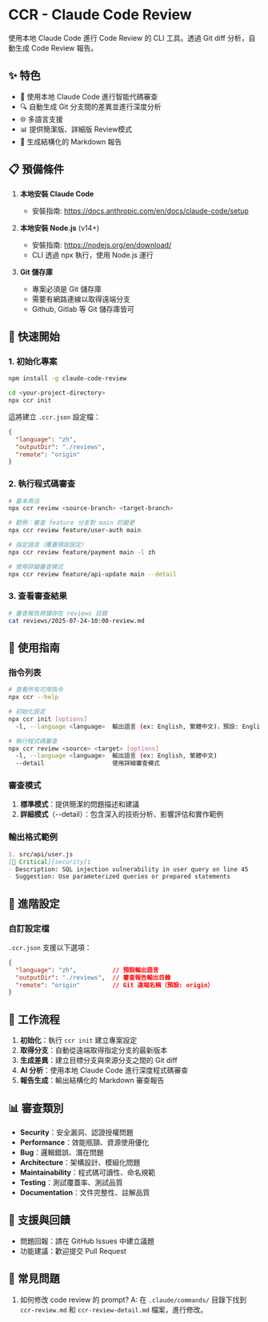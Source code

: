 # CCR - Claude Code Review

使用本地 Claude Code 進行 Code Review 的 CLI 工具。透過 Git diff 分析，自動生成 Code Review 報告。

## ✨ 特色

- 🤖 使用本地 Claude Code 進行智能代碼審查
- 🔍 自動生成 Git 分支間的差異並進行深度分析
- 🌐 多語言支援
- 📊 提供簡潔版、詳細版 Review模式
- 📝 生成結構化的 Markdown 報告

## 📋 預備條件

1. **本地安裝 Claude Code**
   - 安裝指南: https://docs.anthropic.com/en/docs/claude-code/setup

2. **本地安裝 Node.js** (v14+)
   - 安裝指南: https://nodejs.org/en/download/
   - CLI 透過 npx 執行，使用 Node.js 運行

3. **Git 儲存庫**
   - 專案必須是 Git 儲存庫
   - 需要有網路連線以取得遠端分支
   - Github, Gitlab 等 Git 儲存庫皆可

## 🚀 快速開始

### 1. 初始化專案

```bash
npm install -g claude-code-review

cd <your-project-directory>
npx ccr init
```

這將建立 `.ccr.json` 設定檔：

```json
{
  "language": "zh",
  "outputDir": "./reviews",
  "remote": "origin"
}
```

### 2. 執行程式碼審查

```bash
# 基本用法
npx ccr review <source-branch> <target-branch>

# 範例：審查 feature 分支對 main 的變更
npx ccr review feature/user-auth main

# 指定語言（覆蓋預設設定）
npx ccr review feature/payment main -l zh

# 使用詳細審查模式
npx ccr review feature/api-update main --detail
```

### 3. 查看審查結果

```bash
# 審查報告將儲存在 reviews 目錄
cat reviews/2025-07-24-10:00-review.md
```

## 📖 使用指南

### 指令列表

```bash
# 查看所有可用指令
npx ccr --help

# 初始化設定
npx ccr init [options]
  -l, --language <language>  輸出語言 (ex: English, 繁體中文)，預設: English

# 執行程式碼審查
npx ccr review <source> <target> [options]
  -l, --language <language>  輸出語言 (ex: English, 繁體中文)
  --detail                   使用詳細審查模式
```

### 審查模式

1. **標準模式**：提供簡潔的問題描述和建議
2. **詳細模式**（--detail）：包含深入的技術分析、影響評估和實作範例

### 輸出格式範例

```markdown
1. src/api/user.js
[🔴 Critical][security]: 
- Description: SQL injection vulnerability in user query on line 45
- Suggestion: Use parameterized queries or prepared statements
```

## 🔧 進階設定

### 自訂設定檔

`.ccr.json` 支援以下選項：

```json
{
  "language": "zh",          // 預設輸出語言
  "outputDir": "./reviews",  // 審查報告輸出目錄
  "remote": "origin"         // Git 遠端名稱（預設: origin）
}
```

## 🔄 工作流程

1. **初始化**：執行 `ccr init` 建立專案設定
2. **取得分支**：自動從遠端取得指定分支的最新版本
3. **生成差異**：建立目標分支與來源分支之間的 Git diff
4. **AI 分析**：使用本地 Claude Code 進行深度程式碼審查
5. **報告生成**：輸出結構化的 Markdown 審查報告

## 📊 審查類別

- **Security**：安全漏洞、認證授權問題
- **Performance**：效能瓶頸、資源使用優化
- **Bug**：邏輯錯誤、潛在問題
- **Architecture**：架構設計、模組化問題
- **Maintainability**：程式碼可讀性、命名規範
- **Testing**：測試覆蓋率、測試品質
- **Documentation**：文件完整性、註解品質

## 💬 支援與回饋

- 問題回報：請在 GitHub Issues 中建立議題
- 功能建議：歡迎提交 Pull Request

## 🔎 常見問題

1. 如何修改 code review 的 prompt?
A: 在 `.claude/commands/` 目錄下找到 `ccr-review.md` 和 `ccr-review-detail.md` 檔案，進行修改。
